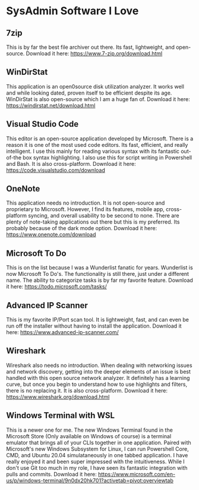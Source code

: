 # SysAdmin Software I Love

## 7zip
This is by far the best file archiver out there. Its fast, lightweight, and open-source.
Download it here: https://www.7-zip.org/download.html

## WinDirStat
This application is an open0source disk utilization analyzer. It works well and while looking dated, proven itself to be efficient despite its age. WinDirStat is also open-source which I am a huge fan of.
Download it here: https://windirstat.net/download.html

## Visual Studio Code
This editor is an open-source application developed by Microsoft. There is a reason it is one of the most used code editors. Its fast, efficient, and really intelligent. I use this mainly for reading various syntax with its fantastic out-of-the box syntax highlighting. I also use this for script writing in Powershell and Bash. It is also cross-platform.
Download it here: https://code.visualstudio.com/download

## OneNote
This application needs no introduction. It is not open-source and proprietary to Microsoft. However, I find its features, mobile app, cross-platform syncing, and overall usability to be second to none. There are plenty of note-taking applications out there but this is my preferred. Its probably because of the dark mode option.
Download it here: https://www.onenote.com/download

## Microsoft To Do
This is on the list because I was a Wunderlist fanatic for years. Wunderlist is now Microsoft To Do's. The functionality is still there, just under a different name. The ability to categorize tasks is by far my favorite feature.
Download it here: https://todo.microsoft.com/tasks/

## Advanced IP Scanner
This is my favorite IP/Port scan tool. It is lightweight, fast, and can even be run off the installer without having to install the application. 
Download it here: https://www.advanced-ip-scanner.com/

## Wireshark
Wireshark also needs no introduction. When dealing with networking issues and network discovery, getting into the deeper elements of an issue is best handled with this open source network analyzer. It definitely has a learning curve, but once you begin to understand how to use highlights and filters, there is no replacing it. It is also cross-platform.
Download it here: https://www.wireshark.org/download.html

## Windows Terminal with WSL
This is a newer one for me. The new Windows Terminal found in the Microsoft Store (Only available on Windows of course) is a terminal emulator that brings all of your CLIs together in one application. Paired with Microsoft's new Windows Subsystem for Linux, I can run Powershell Core, CMD, and Ubuntu 20.04 simulataneously in one tabbed application. I have really enjoyed it and been super impressed with the intuitiveness. While I don't use Git too much in my role, I have seen its fantastic integration with pulls and commits.
Download it here: https://www.microsoft.com/en-us/p/windows-terminal/9n0dx20hk701?activetab=pivot:overviewtab
